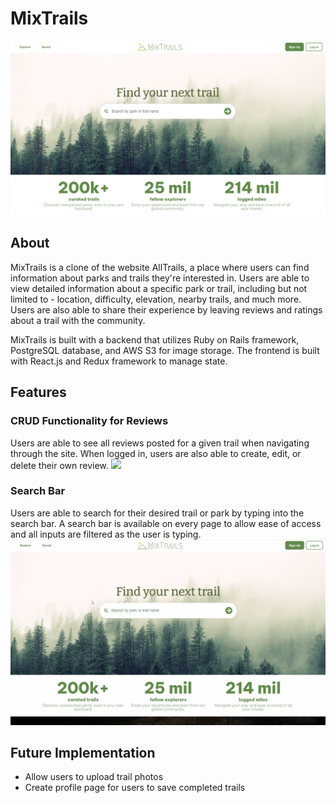 # MixTrails
<img src="app/assets/images/splash.png">


## About

MixTrails is a clone of the website AllTrails, a place where users can find information about parks and trails they're interested in. Users are able to view detailed information about a specific park or trail, including but not limited to - location, difficulty, elevation, nearby trails, and much more. Users are also able to share their experience by leaving reviews and ratings about a trail with the community.

MixTrails is built with a backend that utilizes Ruby on Rails framework, PostgreSQL database, and AWS S3 for image storage. The frontend is built with React.js and Redux framework to manage state. 

## Features

### CRUD Functionality for Reviews

Users are able to see all reviews posted for a given trail when navigating through the site. When logged in, users are also able to create, edit, or delete their own review.
<img src="app/assets/images/review.gif">

### Search Bar

Users are able to search for their desired trail or park by typing into the search bar. A search bar is available on every page to allow ease of access and all inputs are filtered as the user is typing.
<img src="app/assets/images/search.gif">

## Future Implementation
- Allow users to upload trail photos
- Create profile page for users to save completed trails
